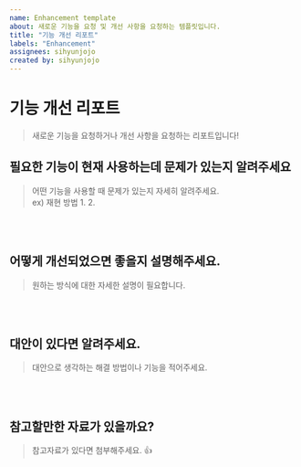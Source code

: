 ```yaml
---
name: Enhancement template
about: 새로운 기능을 요청 및 개선 사항을 요청하는 템플릿입니다.
title: "기능 개선 리포트"
labels: "Enhancement"
assignees: sihyunjojo
created by: sihyunjojo
---
```


# 기능 개선 리포트
> 새로운 기능을 요청하거나 개선 사항을 요청하는 리포트입니다!

## 필요한 기능이 현재 사용하는데 문제가 있는지 알려주세요

> 어떤 기능을 사용할 때 문제가 있는지 자세히 알려주세요.  
> ex) 재현 방법
> 1.
> 2.
<!-- 아래 작성 -->

<br><br>

## 어떻게 개선되었으면 좋을지 설명해주세요.

> 원하는 방식에 대한 자세한 설명이 필요합니다.
<!-- 아래 작성 -->

<br><br>

## 대안이 있다면 알려주세요.

> 대안으로 생각하는 해결 방법이나 기능을 적어주세요.
<!-- 아래 작성 -->

<br><br>

## 참고할만한 자료가 있을까요?

> 참고자료가 있다면 첨부해주세요. 👍
<!-- 아래 작성 -->

<br><br>
